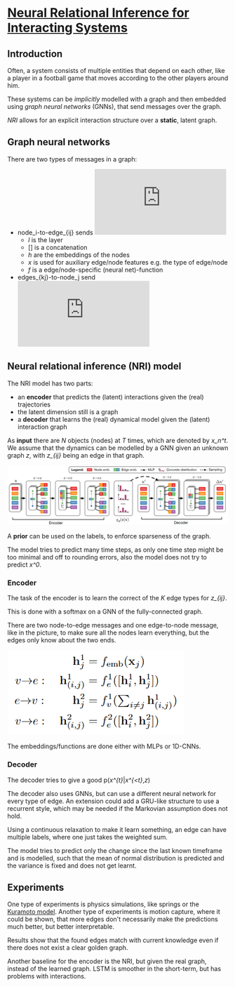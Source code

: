# [Neural Relational Inference for Interacting Systems](https://arxiv.org/abs/1802.04687)
## Introduction
Often, a system consists of multiple entities that depend on each other, like a player in a football game that moves according to the other players around him.

These systems can be *implicitly* modelled with a graph and then embedded using *graph neural networks* (GNNs), that send messages over the graph.

*NRI* allows for an explicit interaction structure over a **static**, latent graph.
## Graph neural networks
There are two types of messages in a graph:
- node_i-to-edge_{ij} sends ![h_\{ij\}^l=f_e^l\(\[h_i^l,h_j^l,x_\{ij}\]\)](https://latex.codecogs.com/gif.latex?h_%7Bij%7D%5El%3Df_e%5El%5C%28%5C%5Bh_i%5El%2Ch_j%5El%2Cx_%7Bij%7D%5D%29)
	- *l* is the layer
	- \[\] is a concatenation
	- *h* are the embeddings of the nodes
	- *x* is used for auxiliary edge/node features e.g. the type of edge/node
	- *f* is a edge/node-specific (neural net)-function
- edges_{kj}-to-node_j send ![h_j^\{l+1\}=f_v^l\(\[&Sigma;_{k \in Neighbourhood of j\} h_kj^l,x_j\]\)](https://latex.codecogs.com/gif.latex?h_j%5E%7Bl&plus;1%7D%3Df_v%5El%5C%28%5C%5B%5Csum_%7Bk%20%5Cin%20Neighbourhood_j%7D%20h_%7Bkj%7D%5El%2Cx_j%5C%5D%5C%29)
## Neural relational inference (NRI) model
The NRI model has two parts:
- an **encoder** that predicts the (latent) interactions given the (real) trajectories
- the latent dimension still is a graph
- a **decoder** that learns the (real) dynamical model given the (latent) interaction graph

As **input** there are *N* objects (nodes) at *T* times, which are denoted by *x_n^t*. We assume that the dynamics can be modelled by a GNN given an unknown graph *z*, with *z\_{ij}* being an edge in that graph.

![NRI.PNG](./images/NRI.PNG)

A **prior** can be used on the labels, to enforce sparseness of the graph.

The model tries to predict many time steps, as only one time step might be too minimal and off to rounding errors, also the model does not try to predict *x^0*. 
### Encoder
The task of the encoder is to learn the correct of the *K* edge types for *z\_{ij}*.

This is done with a softmax on a GNN of the fully-connected graph.

There are two node-to-edge messages and one edge-to-node message, like in the picture, to make sure all the nodes learn everything, but the edges only know about the two ends.

![NRI.PNG](./images/NRI_encoder.PNG)

The embeddings/functions are done either with MLPs or 1D-CNNs.
### Decoder
The decoder tries to give a good p(*x^{t}*|*x^{<t}*,*z*)

The decoder also uses GNNs, but can use a different neural network for every type of edge. An extension could add a GRU-like structure to use a recurrent style, which may be needed if the Markovian assumption does not hold. 

Using a continuous relaxation to make it learn something, an edge can have multiple labels, where one just takes the weighted sum.

The model tries to predict only the change since the last known timeframe and is modelled, such that the mean of normal distribution is predicted and the variance is fixed and does not get learnt.

## Experiments
One type of experiments is physics simulations, like springs or the [Kuramoto model](https://en.wikipedia.org/wiki/Kuramoto_model).
Another type of experiments is motion capture, where it could be shown, that more edges don't necessarily make the predictions much better, but better interpretable.

Results show that the found edges match with current knowledge even if there does not exist a clear golden graph. 

Another baseline for the encoder is the NRI, but given the real graph, instead of the learned graph. LSTM is smoother in the short-term, but has problems with interactions.